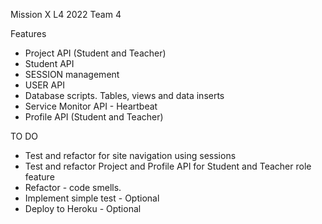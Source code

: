 Mission X L4 2022 Team 4 

Features

- Project API (Student and Teacher)
- Student API
- SESSION management
- USER API
- Database scripts.  Tables, views and data inserts
- Service Monitor API - Heartbeat 
- Profile API (Student and Teacher)

TO DO
- Test and refactor for site navigation using sessions
- Test and refactor Project and Profile API for Student and Teacher role feature
- Refactor - code smells.
- Implement simple test - Optional
- Deploy to Heroku - Optional

